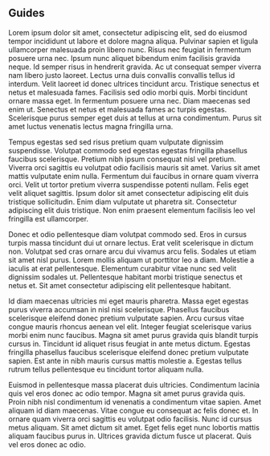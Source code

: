 
## Guides

Lorem ipsum dolor sit amet, consectetur adipiscing elit, sed do eiusmod tempor incididunt ut labore et dolore magna aliqua. Pulvinar sapien et ligula ullamcorper malesuada proin libero nunc. Risus nec feugiat in fermentum posuere urna nec. Ipsum nunc aliquet bibendum enim facilisis gravida neque. Id semper risus in hendrerit gravida. Ac ut consequat semper viverra nam libero justo laoreet. Lectus urna duis convallis convallis tellus id interdum. Velit laoreet id donec ultrices tincidunt arcu. Tristique senectus et netus et malesuada fames. Facilisis sed odio morbi quis. Morbi tincidunt ornare massa eget. In fermentum posuere urna nec. Diam maecenas sed enim ut. Senectus et netus et malesuada fames ac turpis egestas. Scelerisque purus semper eget duis at tellus at urna condimentum. Purus sit amet luctus venenatis lectus magna fringilla urna.

Tempus egestas sed sed risus pretium quam vulputate dignissim suspendisse. Volutpat commodo sed egestas egestas fringilla phasellus faucibus scelerisque. Pretium nibh ipsum consequat nisl vel pretium. Viverra orci sagittis eu volutpat odio facilisis mauris sit amet. Varius sit amet mattis vulputate enim nulla. Fermentum dui faucibus in ornare quam viverra orci. Velit ut tortor pretium viverra suspendisse potenti nullam. Felis eget velit aliquet sagittis. Ipsum dolor sit amet consectetur adipiscing elit duis tristique sollicitudin. Enim diam vulputate ut pharetra sit. Consectetur adipiscing elit duis tristique. Non enim praesent elementum facilisis leo vel fringilla est ullamcorper.

Donec et odio pellentesque diam volutpat commodo sed. Eros in cursus turpis massa tincidunt dui ut ornare lectus. Erat velit scelerisque in dictum non. Volutpat sed cras ornare arcu dui vivamus arcu felis. Sodales ut etiam sit amet nisl purus. Lorem mollis aliquam ut porttitor leo a diam. Molestie a iaculis at erat pellentesque. Elementum curabitur vitae nunc sed velit dignissim sodales ut. Pellentesque habitant morbi tristique senectus et netus et. Sit amet consectetur adipiscing elit pellentesque habitant.

Id diam maecenas ultricies mi eget mauris pharetra. Massa eget egestas purus viverra accumsan in nisl nisi scelerisque. Phasellus faucibus scelerisque eleifend donec pretium vulputate sapien. Arcu cursus vitae congue mauris rhoncus aenean vel elit. Integer feugiat scelerisque varius morbi enim nunc faucibus. Magna sit amet purus gravida quis blandit turpis cursus in. Tincidunt id aliquet risus feugiat in ante metus dictum. Egestas fringilla phasellus faucibus scelerisque eleifend donec pretium vulputate sapien. Est ante in nibh mauris cursus mattis molestie a. Egestas tellus rutrum tellus pellentesque eu tincidunt tortor aliquam nulla.

Euismod in pellentesque massa placerat duis ultricies. Condimentum lacinia quis vel eros donec ac odio tempor. Magna sit amet purus gravida quis. Proin nibh nisl condimentum id venenatis a condimentum vitae sapien. Amet aliquam id diam maecenas. Vitae congue eu consequat ac felis donec et. In ornare quam viverra orci sagittis eu volutpat odio facilisis. Nunc id cursus metus aliquam. Sit amet dictum sit amet. Eget felis eget nunc lobortis mattis aliquam faucibus purus in. Ultrices gravida dictum fusce ut placerat. Quis vel eros donec ac odio.

